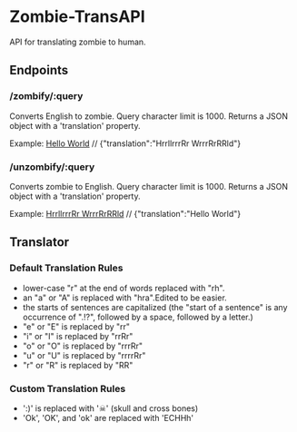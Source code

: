 # Zombie-TransAPI
API for translating zombie to human.

## Endpoints
### /zombify/:query
Converts English to zombie. Query character limit is 1000. Returns a JSON object with a 'translation' property.

Example: [Hello World](http://localhost:7000/zombify/Hello%20World) // {"translation":"HrrllrrrRr WrrrRrRRld"}

### /unzombify/:query
Converts zombie to English. Query character limit is 1000. Returns a JSON object with a 'translation' property.

Example: [HrrllrrrRr WrrrRrRRld](http://localhost:7000/unzombify/HrrllrrrRr%20WrrrRrRRld) // {"translation":"Hello World"}

## Translator
### Default Translation Rules
- lower-case "r" at the end of words replaced with "rh".
- an "a" or "A" is replaced with "hra".Edited to be easier. 
- the starts of sentences are capitalized (the "start of a sentence" is any occurrence of ".!?", followed by a space, followed by a letter.)
- "e" or "E" is replaced by "rr"
- "i" or "I" is replaced by "rrRr"
- "o" or "O" is replaced by "rrrRr"
- "u" or "U" is replaced by "rrrrRr"
- "r" or "R" is replaced by "RR"

### Custom Translation Rules
- ':)' is replaced with '☠' (skull and cross bones)
- 'Ok', 'OK', and 'ok' are replaced with 'ECHHh'